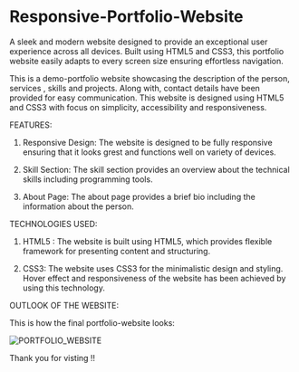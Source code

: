 # Responsive-Portfolio-Website
A sleek and modern website designed to provide an exceptional user experience across all devices. Built using HTML5 and CSS3, this portfolio website easily adapts to every screen size ensuring effortless navigation.

This is a demo-portfolio website showcasing the description of the person, services , skills and projects. Along with, contact details have been provided for easy communication.
This website is designed using HTML5 and CSS3 with focus on simplicity, accessibility and responsiveness.

FEATURES:
1. Responsive Design: The website is designed to be fully responsive ensuring that it looks grest and functions well on variety of devices.
   
2. Skill Section: The skill section provides an overview about the technical skills including programming tools.

3. About Page: The about page provides a brief bio including the information about the person.

TECHNOLOGIES USED:
1. HTML5 : The website is built using HTML5, which provides flexible framework for presenting content and structuring.
 
2. CSS3: The website uses CSS3 for the minimalistic design and styling. Hover effect and responsiveness of the website has been achieved by using this technology. 

OUTLOOK OF THE WEBSITE:

This is how the final portfolio-website looks:


![PORTFOLIO_WEBSITE](https://github.com/user-attachments/assets/6b0dad43-b11d-4caa-9fe5-55c08337414b)

Thank you for visting !!
